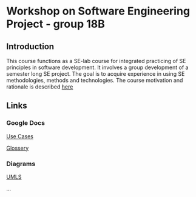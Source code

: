 # Workshop on Software Engineering Project - group 18B
 
## Introduction 
 This course functions as a SE-lab course for integrated practicing of SE principles in software development. It involves a group development of a semester long SE project. The goal is to acquire experience in using SE methodologies, methods and technologies. The course motivation and rationale is described [here](https://www.cs.bgu.ac.il/~wsep202/wiki.files/ICSE2018-SE_Workshop_CRC.pdf) 

## Links

### Google Docs
[Use Cases](https://docs.google.com/document/d/1T1TVz6VtiN-bMIG_8LKMrpaaiQY-0MyiSKHePuskPA8/edit?usp=sharing)

[Glossery](https://docs.google.com/document/d/1__utt5ajyazlRi9VV4Jzm0RX4UDfT29h3zcjjCTuNx8/edit?usp=sharing)

### Diagrams
[UMLS](https://drive.google.com/file/d/1hxTjsm72_FlfrS67zTpZpilyEc-4XEbB/view?usp=sharing)

...

